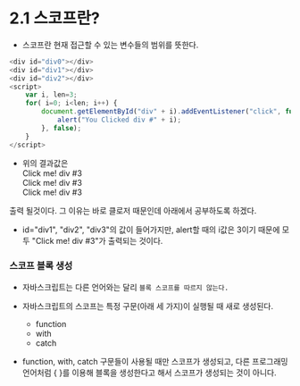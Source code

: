 # 2.1 스코프란?
- 스코프란 현재 접근할 수 있는 변수들의 범위를 뜻한다.

```javascript
<div id="div0"></div>
<div id="div1"></div>
<div id="div2"></div>
<script>
    var i, len=3;
    for( i=0; i<len; i++) {
        document.getElementById("div" + i).addEventListener("click", function() {
            alert("You Clicked div #" + i);
        }, false);
    }
</script>
```

- 위의 결과값은 <br/>
Click me! div #3 <br/>
Click me! div #3 <br/>
Click me! div #3 <br/>

출력 될것이다. 그 이유는 바로 클로저 때문인데 아래에서 공부하도록 하겠다.
- id="div1", "div2", "div3"의 값이 들어가지만, alert할 때의 i값은 3이기 때문에 모두 "Click me! div #3"가 출력되는 것이다.

### 스코프 블록 생성
- 자바스크립트는 다른 언어와는 달리 `블록 스코프를 따르지 않는다.`
- 자바스크립트의 스코프는 특정 구문(아래 세 가지)이 실행될 때 새로 생성된다.
    - function
    - with
    - catch

- function, with, catch 구문들이 사용될 때만 스코프가 생성되고, 다른 프로그래밍 언어처럼 { }를 이용해 블록을 생성한다고 해서 스코프가 생성되는 것이 아니다.